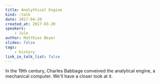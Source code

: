 ```yaml
---
title: Analythical Engine
kind: :talk
date: 2017-04-20
created_at: 2017-03-20
speakers:
    - Jule
author: Matthias Beyer
slides: false
tags:
    - history
link_in_talk_list: false
---
```


In the 19th century, Charles Babbage conveived the analytical engine, a mechanical
computer. We'll have a closer look at it.

